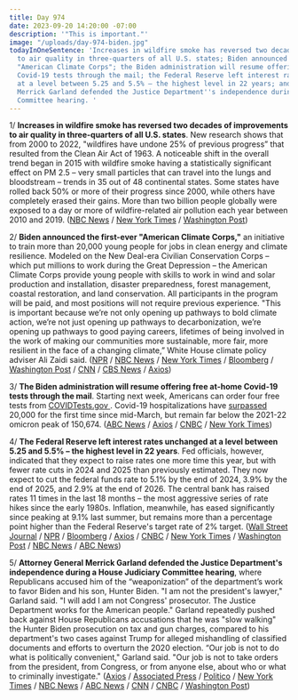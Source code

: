 ```yaml
---
title: Day 974
date: 2023-09-20 14:20:00 -07:00
description: '"This is important."'
image: "/uploads/day-974-biden.jpg"
todayInOneSentence: 'Increases in wildfire smoke has reversed two decades of improvements
  to air quality in three-quarters of all U.S. states; Biden announced the first-ever
  "American Climate Corps"; the Biden administration will resume offering free at-home
  Covid-19 tests through the mail; the Federal Reserve left interest rates unchanged
  at a level between 5.25 and 5.5% – the highest level in 22 years; and Attorney General
  Merrick Garland defended the Justice Department''s independence during a House Judiciary
  Committee hearing. '
---
```


1/ **Increases in wildfire smoke has reversed two decades of improvements to air quality in three-quarters of all U.S. states**. New research shows that from 2000 to 2022, "wildfires have undone 25% of previous progress” that resulted from the Clean Air Act of 1963. A noticeable shift in the overall trend began in 2015 with wildfire smoke having a statistically significant effect on PM 2.5 – very small particles that can travel into the lungs and bloodstream – trends in 35 out of 48 continental states. Some states have rolled back 50% or more of their progress since 2000, while others have completely erased their gains. More than two billion people globally were exposed to a day or more of wildfire-related air pollution each year between 2010 and 2019.  ([NBC News](https://www.nbcnews.com/science/environment/wildfires-are-destroying-decades-clean-air-efforts-us-rcna105140) / [New York Times](https://www.nytimes.com/2023/09/20/climate/wildfire-smoke-air-pollution.html) / [Washington Post](https://www.washingtonpost.com/climate-environment/2023/09/20/america-air-quality-wildfire-smoke-warming-climate/))

2/ **Biden announced the first-ever "American Climate Corps,"** an initiative to train more than 20,000 young people for jobs in clean energy and climate resilience. Modeled on the New Deal-era Civilian Conservation Corps – which put millions to work during the Great Depression – the American Climate Corps provide young people with skills to work in wind and solar production and installation, disaster preparedness, forest management, coastal restoration, and land conservation. All participants in the program will be paid, and most positions will not require previous experience. "This is important because we’re not only opening up pathways to bold climate action, we’re not just opening up pathways to decarbonization, we’re opening up pathways to good paying careers, lifetimes of being involved in the work of making our communities more sustainable, more fair, more resilient in the face of a changing climate,” White House climate policy adviser Ali Zaidi said. ([NPR](https://www.npr.org/2023/09/20/1200483937/biden-climate-corps-job-training) / [NBC News](https://www.nbcnews.com/politics/white-house/white-house-launches-american-climate-corps-rcna105931) / [New York Times](https://www.nytimes.com/2023/09/20/climate/biden-climate-corps-youth.html) / [Bloomberg](https://www.bloomberg.com/news/articles/2023-09-20/biden-creates-american-climate-corps-for-youth-job-training?sref=MIBMEEoj) / [Washington Post](https://www.washingtonpost.com/climate-solutions/2023/09/20/climate-corps-biden-youth/) / [CNN](https://www.cnn.com/2023/09/20/politics/american-climate-corps-biden/) / [CBS News](https://www.cbsnews.com/news/biden-climate-corps-job-training-executive-power/) / [Axios](https://www.axios.com/2023/09/20/biden-environment-climate-corps))

3/ **The Biden administration will resume offering free at-home Covid-19 tests through the mail**. Starting next week, Americans can order four free tests from [COVIDTests.gov ](https://www.covid.gov/tests). Covid-19 hospitalizations have [surpassed](https://abcnews.go.com/Health/weekly-covid-hospitalizations-reach-20000-1st-time-march/story?id=103305341) 20,000 for the first time since mid-March, but remain far below the 2021-22 omicron peak of 150,674. ([ABC News](https://abcnews.go.com/Politics/federal-government-relaunch-free-covid-tests-program/story?id=103347741) / [Axios](https://www.axios.com/2023/09/20/covid-test-program-mail) / [CNBC](https://www.cnbc.com/2023/09/20/us-will-again-offer-free-at-home-covid-tests-starting-monday.html) / [New York Times](https://www.nytimes.com/2023/09/20/us/politics/free-covid-tests-biden.html))

4/ **The Federal Reserve left interest rates unchanged at a level between 5.25 and 5.5% – the highest level in 22 years**. Fed officials, however, indicated that they expect to raise rates one more time this year, but with fewer rate cuts in 2024 and 2025 than previously estimated. They now expect to cut the federal funds rate to 5.1% by the end of 2024, 3.9% by the end of 2025, and 2.9% at the end of 2026. The central bank has raised rates 11 times in the last 18 months – the most aggressive series of rate hikes since the early 1980s. Inflation, meanwhile, has eased significantly since peaking at 9.1% last summer, but remains more than a percentage point higher than the Federal Reserve's target rate of 2% target. ([Wall Street Journal](https://www.wsj.com/economy/central-banking/federal-reserve-powell-interest-rates-ba600bf0) / [NPR](https://www.npr.org/2023/09/20/1200327332/federal-reserve-inflation-economy-interest-rates) / [Bloomberg](https://www.bloomberg.com/news/articles/2023-09-20/fed-leaves-rates-unchanged-signals-one-more-hike-this-year?sref=MIBMEEoj) / [Axios](https://www.axios.com/2023/09/20/fed-rates-unchanged) / [CNBC](https://www.cnbc.com/2023/09/20/fed-rate-decision-september-2023-.html) / [New York Times](https://www.nytimes.com/live/2023/09/20/business/fed-meeting-interest-rates) / [Washington Post](https://www.washingtonpost.com/business/2023/09/20/fed-september-meeting-inflation/) / [NBC News](https://www.nbcnews.com/business/economy/federal-reserve-pauses-interest-rate-hikes-inflation-economy-slow-rcna105615) / [ABC News](https://abcnews.go.com/Business/fed-decide-rate-hike-testing-optimism-soft-landing/story?id=103286884))

5/ **Attorney General Merrick Garland defended the Justice Department's independence during a House Judiciary Committee hearing**, where Republicans accused him of the “weaponization” of the department’s work to favor Biden and his son, Hunter Biden. "I am not the president's lawyer," Garland said. "I will add I am not Congress' prosecutor. The Justice Department works for the American people." Garland repeatedly pushed back against House Republicans accusations that he was "slow walking" the Hunter Biden prosecution on tax and gun charges, compared to his department's two cases against Trump for alleged mishandling of classified documents and efforts to overturn the 2020 election. “Our job is not to do what is politically convenient," Garland said. "Our job is not to take orders from the president, from Congress, or from anyone else, about who or what to criminally investigate." ([Axios](https://www.axios.com/2023/09/20/merrick-garland-testimony-house-judiciary-hearing) / [Associated Press](https://apnews.com/article/garland-justice-department-house-republicans-oversight-hearing-df70e290360cde444032f1b75343d941) / [Politico](https://www.politico.com/live-updates/2023/09/20/congress/senates-own-funding-stumble-00117094) / [New York Times](https://www.nytimes.com/live/2023/09/20/us/garland-house-judiciary-hearing) / [NBC News](https://www.nbcnews.com/politics/congress/live-blog/merrick-garland-testimony-trump-hunter-biden-live-updates-rcna105680) / [ABC News](https://abcnews.go.com/Politics/ag-garland-expected-clash-house-republicans-claims-doj/story?id=103323906) / [CNN](https://www.cnn.com/2023/09/20/politics/garland-congress-hunter-trump/index.html) / [CNBC](https://www.cnbc.com/2023/09/20/attorney-general-merrick-garland-says-doj-not-affected-by-partisan-attacks.html) / [Washington Post](https://www.washingtonpost.com/national-security/2023/09/20/merrick-garland-attorney-general-testimony-house-judiciary/))
